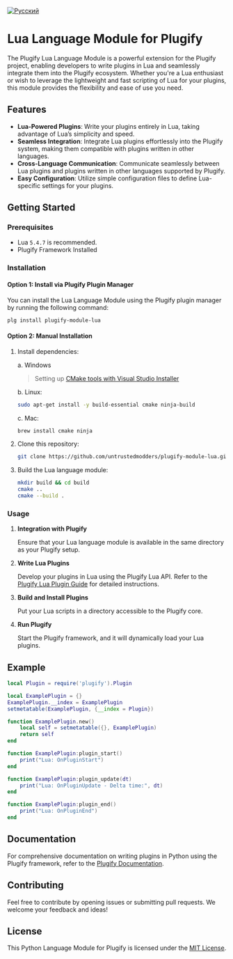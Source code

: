 [![Русский](https://img.shields.io/badge/Русский-%F0%9F%87%B7%F0%9F%87%BA-green?style=for-the-badge)](README_ru.md)

# Lua Language Module for Plugify

The Plugify Lua Language Module is a powerful extension for the Plugify project, enabling developers to write plugins in Lua and seamlessly integrate them into the Plugify ecosystem. Whether you're a Lua enthusiast or wish to leverage the lightweight and fast scripting of Lua for your plugins, this module provides the flexibility and ease of use you need.

## Features

- **Lua-Powered Plugins**: Write your plugins entirely in Lua, taking advantage of Lua’s simplicity and speed.
- **Seamless Integration**: Integrate Lua plugins effortlessly into the Plugify system, making them compatible with plugins written in other languages.
- **Cross-Language Communication**: Communicate seamlessly between Lua plugins and plugins written in other languages supported by Plugify.
- **Easy Configuration**: Utilize simple configuration files to define Lua-specific settings for your plugins.

## Getting Started

### Prerequisites

- Lua `5.4.7` is recommended.
- Plugify Framework Installed

### Installation

#### Option 1: Install via Plugify Plugin Manager

You can install the Lua Language Module using the Plugify plugin manager by running the following command:

```bash
plg install plugify-module-lua
```

#### Option 2: Manual Installation

1. Install dependencies:  

   a. Windows
   > Setting up [CMake tools with Visual Studio Installer](https://learn.microsoft.com/en-us/cpp/build/cmake-projects-in-visual-studio#installation)

   b. Linux:
   ```sh
   sudo apt-get install -y build-essential cmake ninja-build
   ```
   
   c. Mac:
   ```sh
   brew install cmake ninja
   ```

2. Clone this repository:

    ```bash
    git clone https://github.com/untrustedmodders/plugify-module-lua.git --recursive
    ```

3. Build the Lua language module:

    ```bash
    mkdir build && cd build
    cmake ..
    cmake --build .
    ```

### Usage

1. **Integration with Plugify**

   Ensure that your Lua language module is available in the same directory as your Plugify setup.

2. **Write Lua Plugins**

   Develop your plugins in Lua using the Plugify Lua API. Refer to the [Plugify Lua Plugin Guide](https://untrustedmodders.github.io/languages/lua/first-plugin) for detailed instructions.

3. **Build and Install Plugins**

   Put your Lua scripts in a directory accessible to the Plugify core.

4. **Run Plugify**

   Start the Plugify framework, and it will dynamically load your Lua plugins.

## Example

```lua
local Plugin = require('plugify').Plugin

local ExamplePlugin = {}
ExamplePlugin.__index = ExamplePlugin
setmetatable(ExamplePlugin, {__index = Plugin})

function ExamplePlugin.new()
    local self = setmetatable({}, ExamplePlugin)
    return self
end

function ExamplePlugin:plugin_start()
    print("Lua: OnPluginStart")
end

function ExamplePlugin:plugin_update(dt)
    print("Lua: OnPluginUpdate - Delta time:", dt)
end

function ExamplePlugin:plugin_end()
    print("Lua: OnPluginEnd")
end

```

## Documentation

For comprehensive documentation on writing plugins in Python using the Plugify framework, refer to the [Plugify Documentation](https://untrustedmodders.github.io).

## Contributing

Feel free to contribute by opening issues or submitting pull requests. We welcome your feedback and ideas!

## License

This Python Language Module for Plugify is licensed under the [MIT License](LICENSE).
